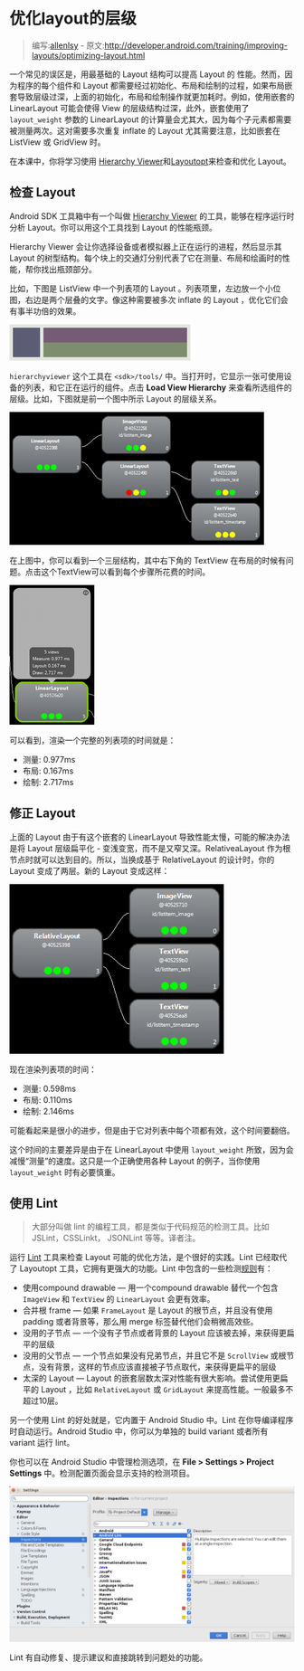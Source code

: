 # 优化layout的层级

> 编写:[allenlsy](https://github.com/allenlsy) - 原文:<http://developer.android.com/training/improving-layouts/optimizing-layout.html>

一个常见的误区是，用最基础的 Layout 结构可以提高 Layout 的 性能。然而，因为程序的每个组件和 Layout 都需要经过初始化、布局和绘制的过程，如果布局嵌套导致层级过深，上面的初始化，布局和绘制操作就更加耗时。例如，使用嵌套的 LinearLayout 可能会使得 View 的层级结构过深，此外，嵌套使用了 `layout_weight` 参数的 LinearLayout 的计算量会尤其大，因为每个子元素都需要被测量两次。这对需要多次重复 inflate 的 Layout 尤其需要注意，比如嵌套在 ListView 或 GridView 时。

在本课中，你将学习使用 [Hierarchy Viewer](http://developer.android.com/tools/help/hierarchy-viewer.html)和[Layoutopt](http://developer.android.com/tools/help/layoutopt.html)来检查和优化 Layout。

## 检查 Layout

Android SDK 工具箱中有一个叫做 [Hierarchy Viewer](http://developer.android.com/tools/help/hierarchy-viewer.html) 的工具，能够在程序运行时分析 Layout。你可以用这个工具找到 Layout 的性能瓶颈。

Hierarchy Viewer 会让你选择设备或者模拟器上正在运行的进程，然后显示其 Layout 的树型结构。每个块上的交通灯分别代表了它在测量、布局和绘画时的性能，帮你找出瓶颈部分。

比如，下图是 ListView 中一个列表项的 Layout 。列表项里，左边放一个小位图，右边是两个层叠的文字。像这种需要被多次 inflate 的 Layout ，优化它们会有事半功倍的效果。

![](layout-listitem.png)

`hierarchyviewer` 这个工具在 `<sdk>/tools/` 中。当打开时，它显示一张可使用设备的列表，和它正在运行的组件。点击 **Load View Hierarchy** 来查看所选组件的层级。比如，下图就是前一个图中所示 Layout 的层级关系。

![](hierarchy-linearlayout.png)

在上图中，你可以看到一个三层结构，其中右下角的 TextView 在布局的时候有问题。点击这个TextView可以看到每个步骤所花费的时间。

![](hierarchy-layouttimes.png)

可以看到，渲染一个完整的列表项的时间就是：

* 测量: 0.977ms
* 布局: 0.167ms
* 绘制: 2.717ms

## 修正 Layout

上面的 Layout 由于有这个嵌套的 LinearLayout 导致性能太慢，可能的解决办法是将 Layout 层级扁平化 - 变浅变宽，而不是又窄又深。RelativeaLayout 作为根节点时就可以达到目的。所以，当换成基于 RelativeLayout 的设计时，你的 Layout 变成了两层。新的 Layout 变成这样：

![](hierarchy-relativelayout.png)

现在渲染列表项的时间：

* 测量: 0.598ms
* 布局: 0.110ms
* 绘制: 2.146ms

可能看起来是很小的进步，但是由于它对列表中每个项都有效，这个时间要翻倍。

这个时间的主要差异是由于在 LinearLayout 中使用 `layout_weight` 所致，因为会减慢“测量”的速度。这只是一个正确使用各种 Layout 的例子，当你使用 `layout_weight` 时有必要慎重。

## 使用 Lint

> 大部分叫做 lint 的编程工具，都是类似于代码规范的检测工具。比如JSLint，CSSLinkt， JSONLint 等等。译者注。

运行 [Lint](http://tools.android.com/tips/lint) 工具来检查 Layout 可能的优化方法，是个很好的实践。Lint 已经取代了 Layoutopt 工具，它拥有更强大的功能。Lint 中包含的一些检测[规则](http://tools.android.com/tips/lint-checks)有：

* 使用compound drawable — 用一个compound drawable 替代一个包含 `ImageView` 和 `TextView` 的 `LinearLayout` 会更有效率。
* 合并根 frame — 如果 `FrameLayout` 是 Layout 的根节点，并且没有使用 padding 或者背景等，那么用 merge 标签替代他们会稍微高效些。
* 没用的子节点 — 一个没有子节点或者背景的 Layout 应该被去掉，来获得更扁平的层级
* 没用的父节点 — 一个节点如果没有兄弟节点，并且它不是 `ScrollView` 或根节点，没有背景，这样的节点应该直接被子节点取代，来获得更扁平的层级
* 太深的 Layout — Layout 的嵌套层数太深对性能有很大影响。尝试使用更扁平的 Layout ，比如 `RelativeLayout` 或 `GridLayout` 来提高性能。一般最多不超过10层。

另一个使用 Lint 的好处就是，它内置于 Android Studio 中。Lint 在你导编译程序时自动运行。Android Studio 中，你可以为单独的 build variant 或者所有 variant 运行 lint。

你也可以在 Android Studio 中管理检测选项，在 **File > Settings > Project Settings** 中。检测配置页面会显示支持的检测项目。

![](studio-inspections-config.png)

Lint 有自动修复、提示建议和直接跳转到问题处的功能。
